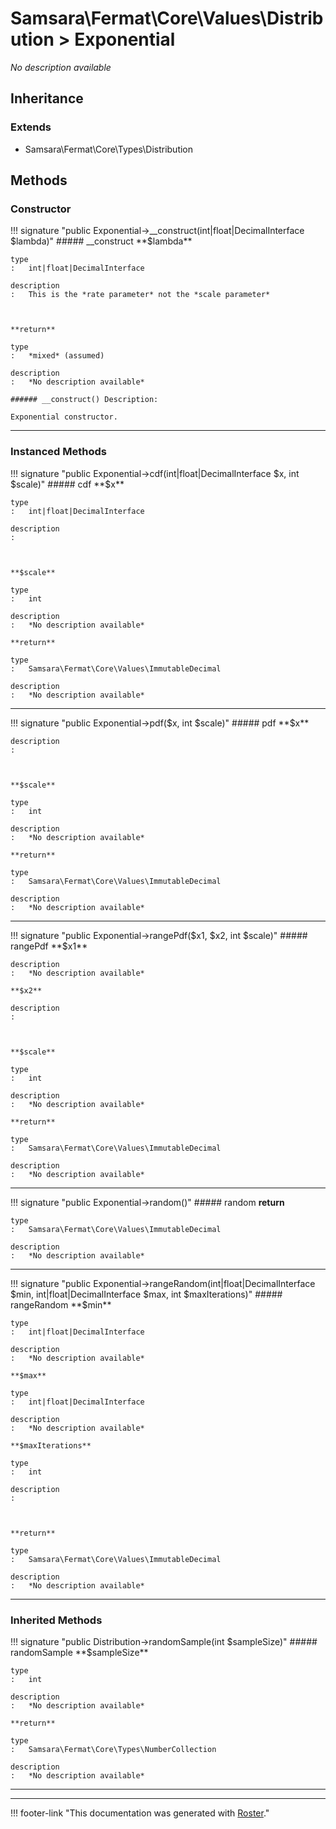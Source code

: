 # Samsara\Fermat\Core\Values\Distribution > Exponential

*No description available*


## Inheritance


### Extends

- Samsara\Fermat\Core\Types\Distribution


## Methods


### Constructor

!!! signature "public Exponential->__construct(int|float|DecimalInterface $lambda)"
    ##### __construct
    **$lambda**

    type
    :   int|float|DecimalInterface

    description
    :   This is the *rate parameter* not the *scale parameter*
    
    

    **return**

    type
    :   *mixed* (assumed)

    description
    :   *No description available*

    ###### __construct() Description:

    Exponential constructor.
    
---



### Instanced Methods

!!! signature "public Exponential->cdf(int|float|DecimalInterface $x, int $scale)"
    ##### cdf
    **$x**

    type
    :   int|float|DecimalInterface

    description
    :   
    
    

    **$scale**

    type
    :   int

    description
    :   *No description available*

    **return**

    type
    :   Samsara\Fermat\Core\Values\ImmutableDecimal

    description
    :   *No description available*
    
---

!!! signature "public Exponential->pdf($x, int $scale)"
    ##### pdf
    **$x**

    description
    :   
    
    

    **$scale**

    type
    :   int

    description
    :   *No description available*

    **return**

    type
    :   Samsara\Fermat\Core\Values\ImmutableDecimal

    description
    :   *No description available*
    
---

!!! signature "public Exponential->rangePdf($x1, $x2, int $scale)"
    ##### rangePdf
    **$x1**

    description
    :   *No description available*

    **$x2**

    description
    :   
    
    

    **$scale**

    type
    :   int

    description
    :   *No description available*

    **return**

    type
    :   Samsara\Fermat\Core\Values\ImmutableDecimal

    description
    :   *No description available*
    
---

!!! signature "public Exponential->random()"
    ##### random
    **return**

    type
    :   Samsara\Fermat\Core\Values\ImmutableDecimal

    description
    :   *No description available*
    
---

!!! signature "public Exponential->rangeRandom(int|float|DecimalInterface $min, int|float|DecimalInterface $max, int $maxIterations)"
    ##### rangeRandom
    **$min**

    type
    :   int|float|DecimalInterface

    description
    :   *No description available*

    **$max**

    type
    :   int|float|DecimalInterface

    description
    :   *No description available*

    **$maxIterations**

    type
    :   int

    description
    :   
    
    

    **return**

    type
    :   Samsara\Fermat\Core\Values\ImmutableDecimal

    description
    :   *No description available*
    
---



### Inherited Methods

!!! signature "public Distribution->randomSample(int $sampleSize)"
    ##### randomSample
    **$sampleSize**

    type
    :   int

    description
    :   *No description available*

    **return**

    type
    :   Samsara\Fermat\Core\Types\NumberCollection

    description
    :   *No description available*
    
---




---
!!! footer-link "This documentation was generated with [Roster](https://jordanrl.github.io/Roster/)."